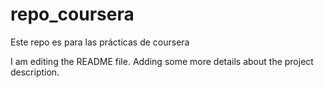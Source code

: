 # repo_coursera
Este repo es para las prácticas de coursera

I am editing the README file. Adding some more details about the project description.



